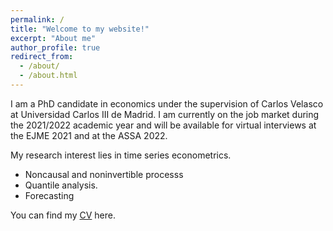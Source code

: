 ```yaml
---
permalink: /
title: "Welcome to my website!"
excerpt: "About me"
author_profile: true
redirect_from: 
  - /about/
  - /about.html
---
```

I am a PhD candidate in economics under the supervision of Carlos Velasco at Universidad Carlos III de Madrid. I am currently on the job market during the 2021/2022 academic year and will be available for virtual interviews at the EJME 2021 and at the ASSA 2022.   

My research interest lies in time series econometrics.
 * Noncausal and noninvertible processs
 * Quantile analysis.
 * Forecasting 


You can find my <a href="https://drive.google.com/file/d/1syuuayIuv0SBxKgbos5Qhwxh4Ll4J0oS/view">CV</a> here.

